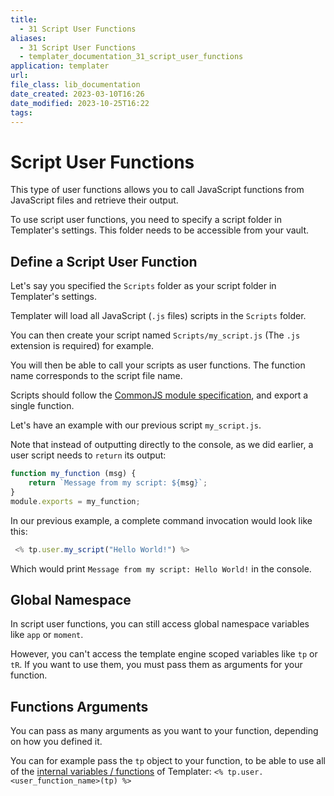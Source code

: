 ```yaml
---
title:
  - 31 Script User Functions
aliases:
  - 31 Script User Functions
  - templater_documentation_31_script_user_functions
application: templater
url:
file_class: lib_documentation
date_created: 2023-03-10T16:26
date_modified: 2023-10-25T16:22
tags:
---
```

# Script User Functions

This type of user functions allows you to call JavaScript functions from JavaScript files and retrieve their output.

To use script user functions, you need to specify a script folder in Templater's settings. This folder needs to be accessible from your vault.

## Define a Script User Function

Let's say you specified the `Scripts` folder as your script folder in Templater's settings.

Templater will load all JavaScript (`.js` files) scripts in the `Scripts` folder.

You can then create your script named `Scripts/my_script.js` (The `.js` extension is required) for example.

You will then be able to call your scripts as user functions. The function name corresponds to the script file name.

Scripts should follow the [CommonJS module specification](https://flaviocopes.com/commonjs/), and export a single function.

Let's have an example with our previous script `my_script.js`.

Note that instead of outputting directly to the console, as we did earlier, a user script needs to `return` its output:

```javascript
function my_function (msg) {
    return `Message from my script: ${msg}`;
}
module.exports = my_function;
```

In our previous example, a complete command invocation would look like this:

```javascript
 <% tp.user.my_script("Hello World!") %>
```

Which would print `Message from my script: Hello World!` in the console.

## Global Namespace

In script user functions, you can still access global namespace variables like `app` or `moment`.

However, you can't access the template engine scoped variables like `tp` or `tR`. If you want to use them, you must pass them as arguments for your function.

## Functions Arguments

You can pass as many arguments as you want to your function, depending on how you defined it.

You can for example pass the `tp` object to your function, to be able to use all of the [internal variables / functions](../internal-variables-functions/overview.md) of Templater: `<% tp.user.<user_function_name>(tp) %>`
